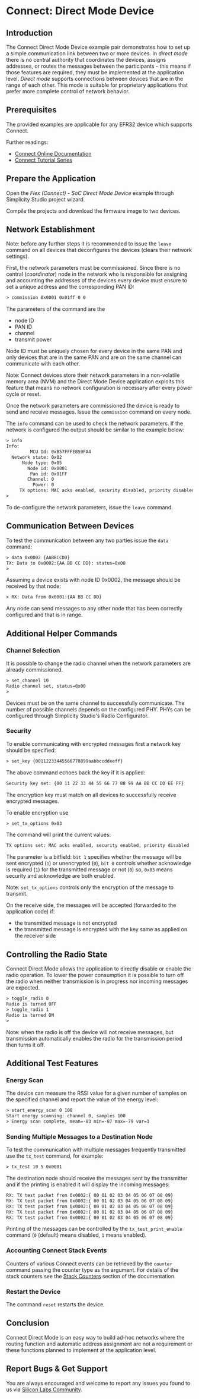 # Connect: Direct Mode Device

## Introduction

The Connect Direct Mode Device example pair demonstrates how to set up a simple
communication link between two or more devices. In *direct mode* there is no
central authority that coordinates the devices, assigns addresses, or routes the
messages between the participants - this means if those features are required,
they must be implemented at the application level. *Direct mode* supports
connections between devices that are in the range of each other. This mode is
suitable for proprietary applications that prefer more complete control of
network behavior.

## Prerequisites

The provided examples are applicable for any EFR32 device which supports
Connect.

Further readings:

- [Connect Online Documentation](https://docs.silabs.com/connect-stack/latest/)
- [Connect Tutorial
  Series](https://community.silabs.com/s/article/connect-tutorial-series?language=en_US)

## Prepare the Application

Open the *Flex (Connect) - SoC Direct Mode Device* example through Simplicity
Studio project wizard.

Compile the projects and download the firmware image to two devices.

## Network Establishment

Note: before any further steps it is recommended to issue the `leave` command on
all devices that deconfigures the devices (clears their network settings).

First, the network parameters must be commissioned. Since there is no central
(*coordinator*) node in the network who is responsible for assigning and
accounting the addresses of the devices every device must ensure to set a unique
address and the corresponding PAN ID:

```txt
> commission 0x0001 0x01ff 0 0
```

The parameters of the command are the

- node ID
- PAN ID
- channel
- transmit power

Node ID must be uniquely chosen for every device in the same PAN and only
devices that are in the same PAN and are on the same channel can communicate
with each other.

Note: Connect devices store their network parameters in a non-volatile memory
area (NVM) and the Direct Mode Device application exploits this feature that
means no network configuration is necessary after every power cycle or reset.

Once the network parameters are commissioned the device is ready to send and
receive messages. Issue the `commission` command on every node.

The `info` command can be used to check the network parameters. If the network
is configured the output should be similar to the example below:

```txt
> info
Info:
         MCU Id: 0xB57FFFEB59FA4
  Network state: 0x02
      Node type: 0x05
        Node id: 0x0001
         Pan id: 0x01FF
        Channel: 0
          Power: 0
     TX options: MAC acks enabled, security disabled, priority disabled
>
```

To de-configure the network parameters, issue the `leave` command.

## Communication Between Devices

To test the communication between any two parties issue the `data` command:

```txt
> data 0x0002 {AABBCCDD}
TX: Data to 0x0002:{AA BB CC DD}: status=0x00
> 

```

Assuming a device exists with node ID 0x0002, the message should be received by
that node:

```txt
> RX: Data from 0x0001:{AA BB CC DD}
```

Any node can send messages to any other node that has been correctly configured
and that is in range.

## Additional Helper Commands

### Channel Selection

It is possible to change the radio channel when the network parameters are
already commissioned.

```txt
> set_channel 10
Radio channel set, status=0x00
>
```

Devices must be on the same channel to successfully communicate. The number of
possible channels depends on the configured PHY. PHYs can be configured through
Simplicity Studio's Radio Configurator.

### Security

To enable communicating with encrypted messages first a network key should be
specified:

```txt
> set_key {00112233445566778899aabbccddeeff}
```

The above command echoes back the key if it is applied:

```txt
Security key set: {00 11 22 33 44 55 66 77 88 99 AA BB CC DD EE FF}
```

The encryption key must match on all devices to successfully receive encrypted
messages.

To enable encryption use

```txt
> set_tx_options 0x03
```

The command will print the current values:

```txt
TX options set: MAC acks enabled, security enabled, priority disabled
```

The parameter is a bitfield: `bit 1` specifies whether the message will be sent
encrypted (`1`) or unencrypted (`0`), `bit 0` controls whether acknowledge is
required (`1`) for the transmitted message or not (`0`) so, `0x03` means
security and acknowledge are both enabled.

Note: `set_tx_options` controls only the encryption of the message to transmit.

On the receive side, the messages will be accepted (forwarded to the application
code) if:

- the transmitted message is not encrypted
- the transmitted message is encrypted with the key same as applied on the
  receiver side

## Controlling the Radio State

Connect Direct Mode allows the application to directly disable or enable the
radio operation. To lower the power consumption it is possible to turn off the
radio when neither transmission is in progress nor incoming messages are
expected.

```txt
> toggle_radio 0  
Radio is turned OFF
> toggle_radio 1
Radio is turned ON
> 
```

Note: when the radio is off the device will not receive messages, but
transmission automatically enables the radio for the transmission period then
turns it off.

## Additional Test Features

### Energy Scan

The device can measure the RSSI value for a given number of samples on the
specified channel and report the value of the energy level:

```txt
> start_energy_scan 0 100
Start energy scanning: channel 0, samples 100
> Energy scan complete, mean=-83 min=-87 max=-79 var=1
```

### Sending Multiple Messages to a Destination Node

To test the communication with multiple messages frequently transmitted use the
`tx_test` command, for example:

```txt
> tx_test 10 5 0x0001
```

The destination node should receive the messages sent by the transmitter and if
the printing is enabled it will display the incoming messages:

```txt
RX: TX test packet from 0x0002:{ 00 01 02 03 04 05 06 07 08 09}
RX: TX test packet from 0x0002:{ 00 01 02 03 04 05 06 07 08 09}
RX: TX test packet from 0x0002:{ 00 01 02 03 04 05 06 07 08 09}
RX: TX test packet from 0x0002:{ 00 01 02 03 04 05 06 07 08 09}
RX: TX test packet from 0x0002:{ 00 01 02 03 04 05 06 07 08 09}
```

Printing of the messages can be controlled by the `tx_test_print_enable` command
(`0` (default) means disabled, `1` means enabled).

### Accounting Connect Stack Events

Counters of various Connect events can be retrieved by the `counter` command
passing the counter type as the argument. For details of the stack counters see
the [Stack
Counters](https://docs.silabs.com/connect-stack/latest/group-stack-counters)
section of the documentation.

### Restart the Device

The command `reset` restarts the device.

## Conclusion

Connect Direct Mode is an easy way to build ad-hoc networks where the routing
function and automatic address assignment are not a requirement or these
functions planned to implement at the application level.

## Report Bugs & Get Support

You are always encouraged and welcome to report any issues you found to us via
[Silicon Labs
Community](https://community.silabs.com/s/topic/0TO1M000000qHaKWAU/proprietary?language=en_US).
